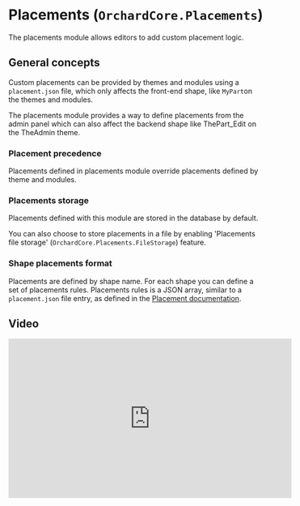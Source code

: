 # Placements (`OrchardCore.Placements`)

The placements module allows editors to add custom placement logic.

## General concepts

Custom placements can be provided by themes and modules using a `placement.json` file, which only affects the front-end shape, like `MyPart`on the themes and modules.

The placements module provides a way to define placements from the admin panel which can also affect the backend shape like ThePart_Edit on the TheAdmin theme.

### Placement precedence

Placements defined in placements module override placements defined by theme and modules.

### Placements storage

Placements defined with this module are stored in the database by default.

You can also choose to store placements in a file by enabling 'Placements file storage' (`OrchardCore.Placements.FileStorage`) feature.

### Shape placements format

Placements are defined by shape name.
For each shape you can define a set of placements rules.
Placements rules is a JSON array, similar to a `placement.json` file entry, as defined in the [Placement documentation](../Placement/README.md#format).

## Video

<iframe width="560" height="315" src="https://www.youtube-nocookie.com/embed/YR8QzyAEgo4" title="YouTube video player" frameborder="0" allow="accelerometer; autoplay; clipboard-write; encrypted-media; gyroscope; picture-in-picture" allowfullscreen></iframe>
